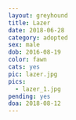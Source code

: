 ```yaml
---
layout: greyhound
title: Lazer
date: 2018-06-28
category: adopted
sex: male
dob: 2016-08-19
color: fawn
cats: yes
pic: lazer.jpg
pics:
  - lazer_1.jpg
pending: yes
doa: 2018-08-12
---
```


